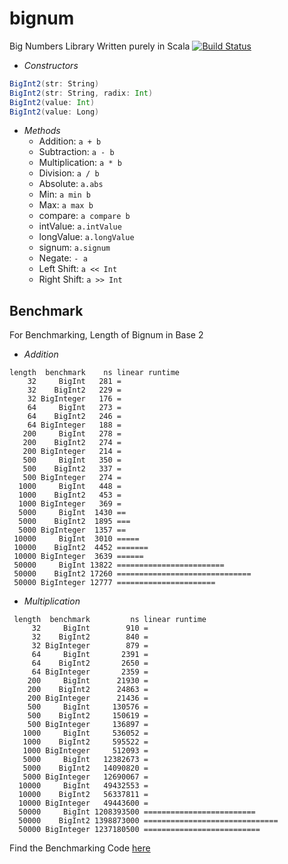 bignum
======

Big Numbers Library Written purely in Scala
[![Build Status](https://travis-ci.org/techaddict/bignum.png)](https://travis-ci.org/techaddict/bignum)

* *Constructors*
```scala
BigInt2(str: String)
BigInt2(str: String, radix: Int)
BigInt2(value: Int)
BigInt2(value: Long)
```

* *Methods*
  + Addition: `a + b`
  + Subtraction: `a - b`
  + Multiplication: `a * b`
  + Division: `a / b`
  + Absolute: `a.abs`
  + Min: `a min b`
  + Max: `a max b`
  + compare: `a compare b`
  + intValue: `a.intValue`
  + longValue: `a.longValue`
  + signum: `a.signum`
  + Negate: `- a`
  + Left Shift: `a << Int`
  + Right Shift: `a >> Int`

Benchmark
---------
For Benchmarking, Length of Bignum in Base 2

* *Addition*
```
length  benchmark    ns linear runtime
    32     BigInt   281 =
    32    BigInt2   229 =
    32 BigInteger   176 =
    64     BigInt   273 =
    64    BigInt2   246 =
    64 BigInteger   188 =
   200     BigInt   278 =
   200    BigInt2   274 =
   200 BigInteger   214 =
   500     BigInt   350 =
   500    BigInt2   337 =
   500 BigInteger   274 =
  1000     BigInt   448 =
  1000    BigInt2   453 =
  1000 BigInteger   369 =
  5000     BigInt  1430 ==
  5000    BigInt2  1895 ===
  5000 BigInteger  1357 ==
 10000     BigInt  3010 =====
 10000    BigInt2  4452 =======
 10000 BigInteger  3639 ======
 50000     BigInt 13822 ========================
 50000    BigInt2 17260 ==============================
 50000 BigInteger 12777 ======================
```
* *Multiplication*
```
 length  benchmark         ns linear runtime
     32     BigInt        910 =
     32    BigInt2        840 =
     32 BigInteger        879 =
     64     BigInt       2391 =
     64    BigInt2       2650 =
     64 BigInteger       2359 =
    200     BigInt      21930 =
    200    BigInt2      24863 =
    200 BigInteger      21436 =
    500     BigInt     130576 =
    500    BigInt2     150619 =
    500 BigInteger     136897 =
   1000     BigInt     536052 =
   1000    BigInt2     595522 =
   1000 BigInteger     512093 =
   5000     BigInt   12382673 =
   5000    BigInt2   14090820 =
   5000 BigInteger   12690067 =
  10000     BigInt   49432553 =
  10000    BigInt2   56337811 =
  10000 BigInteger   49443600 =
  50000     BigInt 1208393500 =========================
  50000    BigInt2 1398873000 ==============================
  50000 BigInteger 1237180500 ==========================
```
Find the Benchmarking Code [here](https://github.com/techaddict/bignum/tree/master/benchmark)
